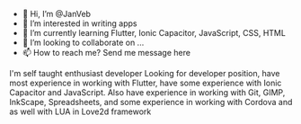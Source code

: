 - 👋 Hi, I’m @JanVeb
- 👀 I’m interested in writing apps
- 🌱 I’m currently learning Flutter, Ionic Capacitor, JavaScript, CSS, HTML
- 💞️ I’m looking to collaborate on ...
- 📫 How to reach me? Send me message here

I'm self taught enthusiast developer
Looking for developer position, have most experience in working with Flutter, have some experience with Ionic Capacitor and JavaScript.
Also have experience in working with Git, GIMP, InkScape, Spreadsheets, and some experience in working with Cordova and as well with LUA in Love2d framework


<!---
JanVeb/JanVeb is a ✨ special ✨ repository because its `README.md` (this file) appears on your GitHub profile.
You can click the Preview link to take a look at your changes.
--->
